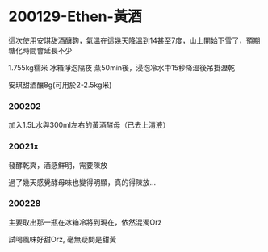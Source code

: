 200129-Ethen-黃酒
=====
這次使用安琪甜酒釀麴，氣溫在這幾天降溫到14甚至7度，山上開始下雪了，預期糖化時間會延長不少

1.755kg糯米 冰箱淨泡隔夜 蒸50min後，浸泡冷水中15秒降溫後吊掛瀝乾

安琪甜酒釀8g(可用於2-2.5kg米)

### 200202

加入1.5L水與300ml左右的黃酒酵母（已去上清液）

### 20021x

發酵乾爽，酒感鮮明，需要陳放

過了幾天感覺酵母味也變得明顯，真的得陳放...

### 200228

主要取出那一瓶在冰箱冷將到現在，依然混濁Orz

試喝風味好甜Orz, 毫無疑問是甜黃
